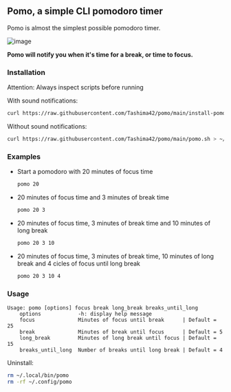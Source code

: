## Pomo, a simple CLI pomodoro timer

Pomo is almost the simplest possible pomodoro timer.

![image](https://user-images.githubusercontent.com/23709916/146772035-9ee0885f-9102-4d96-bc76-6d141e3702c9.png)

**Pomo will notify you when it's time for a break, or time to focus.**

### Installation
Attention: Always inspect scripts before running

With sound notifications:
```bash
curl https://raw.githubusercontent.com/Tashima42/pomo/main/install-pomo-sound.sh | bash 
```
Without sound notifications:
```bash
curl https://raw.githubusercontent.com/Tashima42/pomo/main/pomo.sh > ~/.local/bin/pomo && sudo chmod +x ~/.local/bin/pomo
```

### Examples
* Start a pomodoro with 20 minutes of focus time    
    ```bash
    pomo 20
    ```
* 20 minutes of focus time and 3 minutes of break time    
    ```bash
    pomo 20 3
    ```
* 20 minutes of focus time, 3 minutes of break time and 10 minutes of long break    
    ```bash
    pomo 20 3 10
* 20 minutes of focus time, 3 minutes of break time, 10 minutes of long break and 4 cicles of focus until long break    
    ```bash
    pomo 20 3 10 4
    ```

### Usage

```
Usage: pomo [options] focus break long_break breaks_until_long
    options            -h: display help message
    focus              Minutes of focus until break      | Default = 25
    break              Minutes of break until focus      | Default = 5
    long_break         Minutes of long break until focus | Default = 15
    breaks_until_long  Number of breaks until long break | Default = 4
```

Uninstall:
```bash
rm ~/.local/bin/pomo
rm -rf ~/.config/pomo
```
